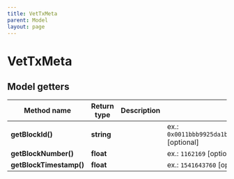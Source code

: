 ```yaml
---
title: VetTxMeta
parent: Model
layout: page
---
```


# VetTxMeta

## Model getters

Method name | Return type | Description | Notes
------------ | ------------- | ------------- | -------------
**getBlockId()** | **string** |  | ex.: `0x0011bbb9925da1b54035e2a870abe336bc79a3b083303646b87a3315c11c963b` [optional]
**getBlockNumber()** | **float** |  | ex.: `1162169` [optional]
**getBlockTimestamp()** | **float** |  | ex.: `1541643760` [optional]

